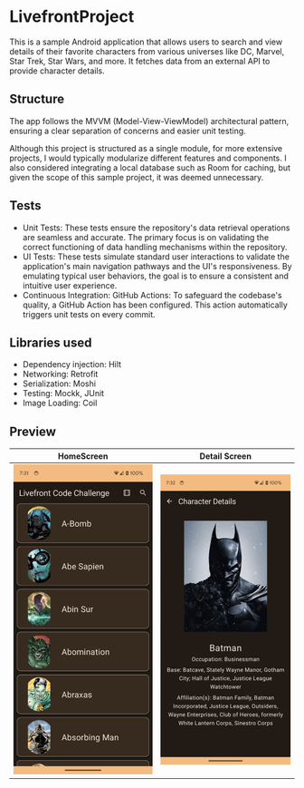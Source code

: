 # LivefrontProject
This is a sample Android application that allows users to search and view details of their favorite characters from various universes 
like DC, Marvel, Star Trek, Star Wars, and more. It fetches data from an external API to provide character details.

## Structure 
The app follows the MVVM (Model-View-ViewModel) architectural pattern, ensuring a clear separation of concerns and easier unit testing.

Although this project is structured as a single module, for more extensive projects, I would typically modularize different features and components. I also considered integrating a local database such as Room for caching, but given the scope of this sample project, it was deemed unnecessary.

## Tests
* Unit Tests:
These tests ensure the repository's data retrieval operations are seamless and accurate. The primary focus is on validating the correct functioning of data handling mechanisms within the repository.
* UI Tests:
These tests simulate standard user interactions to validate the application's main navigation pathways and the UI's responsiveness. By emulating typical user behaviors, the goal is to ensure a consistent and intuitive user experience.
* Continuous Integration:
GitHub Actions: 
To safeguard the codebase's quality, a GitHub Action has been configured. This action automatically triggers unit tests on every commit. 

## Libraries used 
 * Dependency injection: Hilt
 * Networking: Retrofit
 * Serialization: Moshi
 * Testing: Mockk, JUnit
 * Image Loading: Coil

## Preview 
| HomeScreen | Detail Screen |
|---|---|
 <img src="https://github.com/OlegSemenenkHome/LivefrontProject/blob/main/assets/HomeScreen.png" width="350">| <img src="https://github.com/OlegSemenenkHome/LivefrontProject/blob/main/assets/Batman.png" width="350"> |
